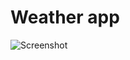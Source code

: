 # Weather app

![Screenshot](https://user-images.githubusercontent.com/100087318/178103930-8480c318-fdda-4def-b939-fdb10e166405.png)
